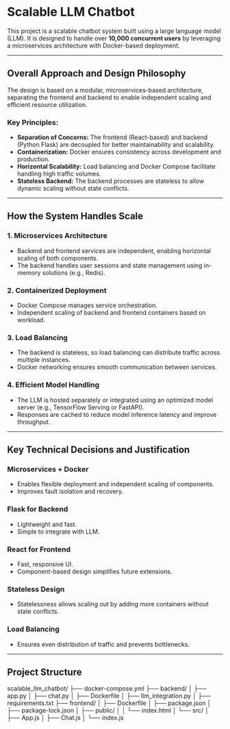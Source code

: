 # Scalable LLM Chatbot

This project is a scalable chatbot system built using a large language model (LLM). It is designed to handle over **10,000 concurrent users** by leveraging a microservices architecture with Docker-based deployment.

---

## **Overall Approach and Design Philosophy**

The design is based on a modular, microservices-based architecture, separating the frontend and backend to enable independent scaling and efficient resource utilization.

### **Key Principles:**
- **Separation of Concerns:** The frontend (React-based) and backend (Python Flask) are decoupled for better maintainability and scalability.
- **Containerization:** Docker ensures consistency across development and production.
- **Horizontal Scalability:** Load balancing and Docker Compose facilitate handling high traffic volumes.
- **Stateless Backend:** The backend processes are stateless to allow dynamic scaling without state conflicts.

---

## **How the System Handles Scale**

### **1. Microservices Architecture**
- Backend and frontend services are independent, enabling horizontal scaling of both components.
- The backend handles user sessions and state management using in-memory solutions (e.g., Redis).

### **2. Containerized Deployment**
- Docker Compose manages service orchestration.
- Independent scaling of backend and frontend containers based on workload.

### **3. Load Balancing**
- The backend is stateless, so load balancing can distribute traffic across multiple instances.
- Docker networking ensures smooth communication between services.

### **4. Efficient Model Handling**
- The LLM is hosted separately or integrated using an optimized model server (e.g., TensorFlow Serving or FastAPI).
- Responses are cached to reduce model inference latency and improve throughput.

---

## **Key Technical Decisions and Justification**

### **Microservices + Docker**
- Enables flexible deployment and independent scaling of components.
- Improves fault isolation and recovery.

### **Flask for Backend**
- Lightweight and fast.
- Simple to integrate with LLM.

### **React for Frontend**
- Fast, responsive UI.
- Component-based design simplifies future extensions.

### **Stateless Design**
- Statelessness allows scaling out by adding more containers without state conflicts.

### **Load Balancing**
- Ensures even distribution of traffic and prevents bottlenecks.

---

## **Project Structure**

scalable_llm_chatbot/
├── docker-compose.yml
├── backend/
│   ├── app.py
│   ├── chat.py
│   ├── Dockerfile
│   ├── llm_integration.py
│   ├── requirements.txt
├── frontend/
│   ├── Dockerfile
│   ├── package.json
│   ├── package-lock.json
│   ├── public/
│   │   └── index.html
│   └── src/
│       ├── App.js
│       ├── Chat.js
│       └── index.js

